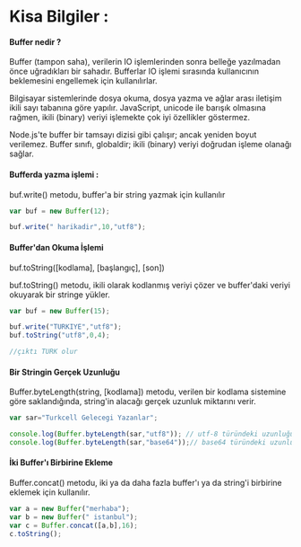 # Kisa Bilgiler : 

#### Buffer nedir ? 

Buffer (tampon saha), verilerin IO işlemlerinden sonra belleğe yazılmadan önce uğradıkları bir sahadır. Bufferlar IO işlemi sırasında kullanıcının beklemesini engellemek için kullanılırlar.

Bilgisayar sistemlerinde dosya okuma, dosya yazma ve ağlar arası iletişim ikili sayı tabanına göre yapılır. JavaScript, unicode ile barışık olmasına rağmen, ikili (binary) veriyi işlemekte çok iyi özellikler göstermez.

Node.js'te buffer bir tamsayı dizisi gibi çalışır; ancak yeniden boyut verilemez. Buffer sınıfı, globaldir; ikili (binary) veriyi doğrudan işleme olanağı sağlar.


#### Bufferda yazma işlemi : 

buf.write() metodu, buffer'a bir string yazmak için kullanılır

```javascript
var buf = new Buffer(12); 

buf.write(" harikadir",10,"utf8");

```

#### Buffer'dan Okuma İşlemi 

buf.toString([kodlama], [başlangıç], [son])

buf.toString() metodu, ikili olarak kodlanmış veriyi çözer ve buffer'daki veriyi okuyarak bir stringe yükler.

```javascript
var buf = new Buffer(15);

buf.write("TURKIYE","utf8");
buf.toString("utf8",0,4); 

//çıktı TURK olur
```

#### Bir Stringin Gerçek Uzunluğu 

Buffer.byteLength(string, [kodlama]) metodu, verilen bir kodlama sistemine göre saklandığında, string'in alacağı gerçek uzunluk miktarını verir.


```javascript
var sar="Turkcell Gelecegi Yazanlar";

console.log(Buffer.byteLength(sar,"utf8")); // utf-8 türündeki uzunluğunu verir 
console.log(Buffer.byteLength(sar,"base64"));// base64 türündeki uzunluğunu verir 

```


#### İki Buffer'ı Birbirine Ekleme

Buffer.concat() metodu, iki ya da daha fazla buffer'ı ya da string'i birbirine eklemek için kullanılır.

```javascript
var a = new Buffer("merhaba");
var b = new Buffer(" istanbul");
var c = Buffer.concat([a,b],16);
c.toString();

```

